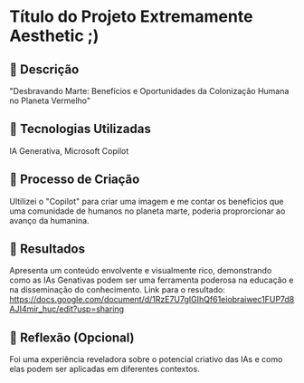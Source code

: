 # Título do Projeto Extremamente Aesthetic ;)

## 📒 Descrição
"Desbravando Marte: Benefícios e Oportunidades da Colonização Humana no Planeta Vermelho"

## 🤖 Tecnologias Utilizadas
IA Generativa, Microsoft Copilot

## 🧐 Processo de Criação
Ultilizei o "Copilot" para criar uma imagem  e me contar os beneficios que uma comunidade de humanos no planeta marte, poderia proprorcionar ao avanço da humanina.

## 🚀 Resultados
Apresenta um conteúdo envolvente e visualmente rico, demonstrando como as IAs Genativas podem ser uma ferramenta poderosa na educação e na disseminação do conhecimento.
Link para o resultado: https://docs.google.com/document/d/1RzE7U7gIGIhQf61eiobraiwec1FUP7d8AJI4mir_huc/edit?usp=sharing

## 💭 Reflexão (Opcional)
Foi uma experiência reveladora sobre o potencial criativo das IAs e como elas podem ser aplicadas em diferentes contextos.
